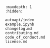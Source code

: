 ```{include} ../README.md
```

```{toctree}
:maxdepth: 1
:hidden:

autoapi/index
example.ipynb
changelog.md
contributing.md
code_of_conduct.md
license.md
```
